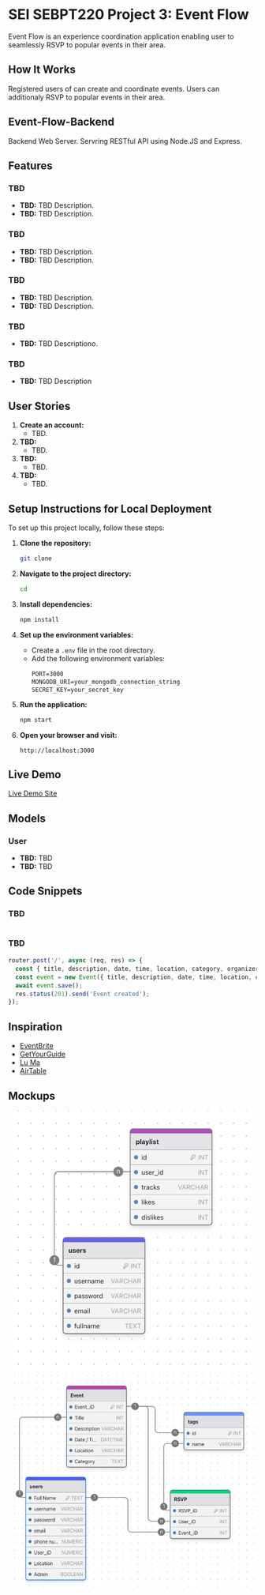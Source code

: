 # SEI SEBPT220 Project 3: Event Flow

Event Flow is an experience coordination application enabling user to seamlessly RSVP to popular events in their area.

## How It Works

Registered users of can create and coordinate events. Users can additionaly RSVP to popular events in their area.

## Event-Flow-Backend

Backend Web Server. Servring RESTful API using Node.JS and Express.

## Features

### TBD

- **TBD:** TBD Description.
- **TBD:** TBD Description.

### TBD

- **TBD:** TBD Description.
- **TBD:** TBD Description.

### TBD

- **TBD:** TBD Description.
- **TBD:** TBD Description.

### TBD

- **TBD:** TBD Descriptiono.

### TBD

- **TBD:** TBD Description

## User Stories

1. **Create an account:**
   - TBD.
2. **TBD:**
   - TBD.
3. **TBD:**
   - TBD.
4. **TBD:**
   - TBD.

## Setup Instructions for Local Deployment

To set up this project locally, follow these steps:

1. **Clone the repository:**

   ```bash
   git clone 
   ```

2. **Navigate to the project directory:**

   ```bash
   cd 
   ```

3. **Install dependencies:**

   ```bash
   npm install
   ```

4. **Set up the environment variables:**

   - Create a `.env` file in the root directory.
   - Add the following environment variables:
     ```
     PORT=3000
     MONGODB_URI=your_mongodb_connection_string
     SECRET_KEY=your_secret_key
     ```

5. **Run the application:**

   ```bash
   npm start
   ```

6. **Open your browser and visit:**
   ```
   http://localhost:3000
   ```

## Live Demo

[Live Demo Site]()

## Models

### User

- **TBD:** TBD
- **TBD:** TBD

## Code Snippets

### TBD

```js

```

### TBD

```js
router.post('/', async (req, res) => {
  const { title, description, date, time, location, category, organizer } = req.body;
  const event = new Event({ title, description, date, time, location, category, organizer });
  await event.save();
  res.status(201).send('Event created');
});

```


## Inspiration

- [EventBrite](https://www.eventbrite.com/)
- [GetYourGuide](https://www.getyourguide.com/)
- [Lu Ma](https://lu.ma/)
- [AirTable](https://www.airtable.com/)

## Mockups

![Musicfy](assets/img/firstDraft.png)
![Event Flow ERD](assets/img/EventFlowERD.png)

```

```
